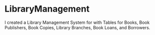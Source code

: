 # LibraryManagement
I created a Library Management System for with Tables for Books, Book Publishers, Book Copies, Library Branches, Book Loans, and Borrowers. 
